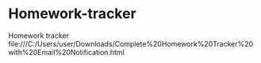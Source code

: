 # Homework-tracker
Homework tracker
file:///C:/Users/user/Downloads/Complete%20Homework%20Tracker%20with%20Email%20Notification.html
